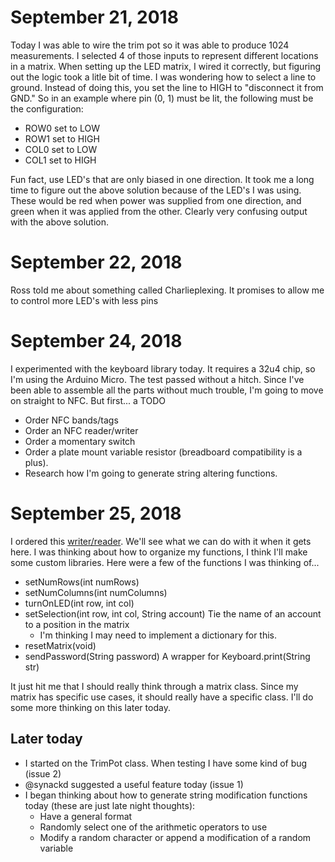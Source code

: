 # September 21, 2018
Today I was able to wire the trim pot so it was able to produce 1024 measurements. I selected 4 of those inputs to represent different locations in a matrix.
When setting up the LED matrix, I wired it correctly, but figuring out the logic took a litle bit of time. I was wondering how to select a line to ground. Instead of doing this, you set the line to HIGH to "disconnect it from GND." So in an example where pin (0, 1) must be lit, the following must be the configuration:
- ROW0 set to LOW
- ROW1 set to HIGH
- COL0 set to LOW
- COL1 set to HIGH

Fun fact, use LED's that are only biased in one direction. It took me a long time to figure out the above solution because of the LED's I was using. These would be red when power was supplied from one direction, and green when it was applied from the other. Clearly very confusing output with the above solution.

# September 22, 2018
Ross told me about something called Charlieplexing. It promises to allow me to control more LED's with less pins

# September 24, 2018
I experimented with the keyboard library today. It requires a 32u4 chip, so I'm using the Arduino Micro. The test passed without a hitch. Since I've been able to assemble all the parts without much trouble, I'm going to move on straight to NFC. But first... a TODO
- Order NFC bands/tags
- Order an NFC reader/writer
- Order a momentary switch
- Order a plate mount variable resistor (breadboard compatibility is a plus).
- Research how I'm going to generate string altering functions.

# September 25, 2018
I ordered this [writer/reader](https://www.amazon.com/HiLetgo-RFID-Kit-Arduino-Raspberry/dp/B01CSTW0IA/ref=pd_lutyp_cxhsh_3_2?_encoding=UTF8&pd_rd_i=B01CSTW0IA&pd_rd_r=4f88c399-b6b0-4f1e-95a5-2eda6b56cb4c&pd_rd_w=jalA7&pd_rd_wg=jgNqi&psc=1&refRID=ZPB2H49Z4D3BR6D9V1WS). We'll see what we can do with it when it gets here.
I was thinking about how to organize my functions, I think I'll make some custom libraries. Here were a few of the functions I was thinking of...
- setNumRows(int numRows)
- setNumColumns(int numColumns)
- turnOnLED(int row, int col)
- setSelection(int row, int col, String account) Tie the name of an account to a position in the matrix
    - I'm thinking I may need to implement a dictionary for this.
- resetMatrix(void)
- sendPassword(String password) A wrapper for Keyboard.print(String str)

It just hit me that I should really think through a matrix class. Since my matrix has specific use cases, it should really have a specific class. I'll do some more thinking on this later today.

## Later today
- I started on the TrimPot class. When testing I have some kind of bug (issue 2)
- @synackd suggested a useful feature today (issue 1)
- I began thinking about how to generate string modification functions today (these are just late night thoughts):
    - Have a general format 
    - Randomly select one of the arithmetic operators to use
    - Modify a random character or append a modification of a random variable
    
